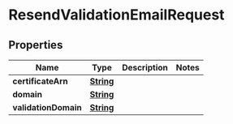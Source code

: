 

# ResendValidationEmailRequest


## Properties

| Name | Type | Description | Notes |
|------------ | ------------- | ------------- | -------------|
|**certificateArn** | [**String**](String.md) |  |  |
|**domain** | [**String**](String.md) |  |  |
|**validationDomain** | [**String**](String.md) |  |  |




